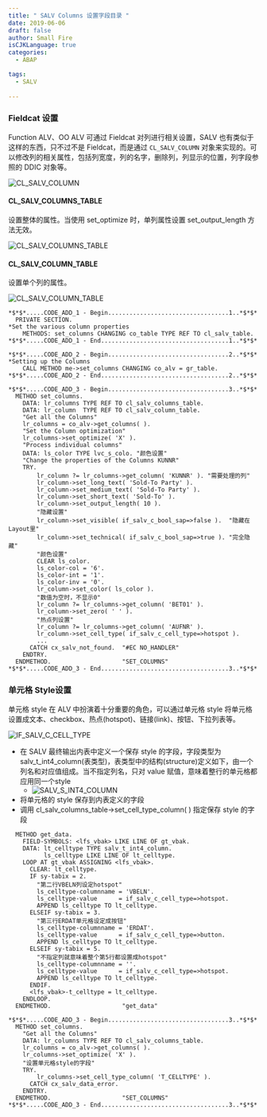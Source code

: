 ```yaml
---
title: " SALV Columns 设置字段目录 "
date: 2019-06-06
draft: false
author: Small Fire
isCJKLanguage: true
categories: 
  - ABAP

tags: 
  - SALV
 
---
```


### Fieldcat 设置

Function ALV、OO ALV 可通过 Fieldcat 对列进行相关设置，SALV 也有类似于这样的东西，只不过不是 Fieldcat，而是通过 `CL_SALV_COLUMN` 对象来实现的。可以修改列的相关属性，包括列宽度，列的名字，删除列，列显示的位置，列字段参照的 DDIC 对象等。

![CL_SALV_COLUMN](/images/ABAP/SALV5.png)

#### CL_SALV_COLUMNS_TABLE

设置整体的属性。当使用 set_optimize 时，单列属性设置 set_output_length 方法无效。

![CL_SALV_COLUMNS_TABLE](/images/ABAP/SALV6.png)

#### CL_SALV_COLUMN_TABLE

设置单个列的属性。

![CL_SALV_COLUMN_TABLE](/images/ABAP/SALV7.png)

```ABAP
*$*$*.....CODE_ADD_1 - Begin..................................1..*$*$*
  PRIVATE SECTION.
*Set the various column properties
    METHODS: set_columns CHANGING co_table TYPE REF TO cl_salv_table.
*$*$*.....CODE_ADD_1 - End....................................1..*$*$*

*$*$*.....CODE_ADD_2 - Begin..................................2..*$*$*
*Setting up the Columns
    CALL METHOD me->set_columns CHANGING co_alv = gr_table.
*$*$*.....CODE_ADD_2 - End....................................2..*$*$*

*$*$*.....CODE_ADD_3 - Begin..................................3..*$*$*
  METHOD set_columns.
    DATA: lr_columns TYPE REF TO cl_salv_columns_table.
    DATA: lr_column  TYPE REF TO cl_salv_column_table.
    "Get all the Columns"
    lr_columns = co_alv->get_columns( ).
    "Set the Column optimization"
    lr_columns->set_optimize( 'X' ).
    "Process individual columns"
    DATA: ls_color TYPE lvc_s_colo. "颜色设置"
    "Change the properties of the Columns KUNNR"
    TRY.
        lr_column ?= lr_columns->get_column( 'KUNNR' ). "需要处理的列"
        lr_column->set_long_text( 'Sold-To Party' ).
        lr_column->set_medium_text( 'Sold-To Party' ).
        lr_column->set_short_text( 'Sold-To' ).
        lr_column->set_output_length( 10 ).
        "隐藏设置"
        lr_column->set_visible( if_salv_c_bool_sap=>false ).  "隐藏在Layout里"
        lr_column->set_technical( if_salv_c_bool_sap=>true ). "完全隐藏"
        "颜色设置"
        CLEAR ls_color.
        ls_color-col = '6'.
        ls_color-int = '1'.
        ls_color-inv = '0'.
        lr_column->set_color( ls_color ).
        "数值为空时，不显示0"
        lr_column ?= lr_columns->get_column( 'BET01' ).
        lr_column->set_zero( ' ' ).
        "热点列设置"
        lr_column ?= lr_columns->get_column( 'AUFNR' ).
        lr_column->set_cell_type( if_salv_c_cell_type=>hotspot ).
        ...
      CATCH cx_salv_not_found.  "#EC NO_HANDLER"
    ENDTRY.
  ENDMETHOD.                    "SET_COLUMNS"
*$*$*.....CODE_ADD_3 - End....................................3..*$*$*
```

### 单元格 Style设置

单元格 style 在 ALV 中扮演着十分重要的角色，可以通过单元格 style 将单元格设置成文本、checkbox、热点(hotspot)、链接(link)、按钮、下拉列表等。

![IF_SALV_C_CELL_TYPE](/images/ABAP/SALV10.png)

- 在 SALV 最终输出内表中定义一个保存 style 的字段，字段类型为 salv_t_int4_column(表类型)，表类型中的结构(structure)定义如下，由一个列名和对应值组成。当不指定列名，只对 value 赋值，意味着整行的单元格都应用同一个style
  - ![SALV_S_INT4_COLUMN](/images/ABAP/SALV11.png)
- 将单元格的 style 保存到内表定义的字段
- 调用 cl_salv_columns_table->set_cell_type_column( ) 指定保存 style 的字段

```ABAP
  METHOD get_data.
    FIELD-SYMBOLS: <lfs_vbak> LIKE LINE OF gt_vbak.
    DATA: lt_celltype TYPE salv_t_int4_column.
          ls_celltype LIKE LINE OF lt_celltype.
    LOOP AT gt_vbak ASSIGNING <lfs_vbak>.
      CLEAR: lt_celltype.
      IF sy-tabix = 2.
        "第二行VBELN列设定hotspot"
        ls_celltype-columnname = 'VBELN'.
        ls_celltype-value      = if_salv_c_cell_type=>hotspot.
        APPEND ls_celltype TO lt_celltype.
      ELSEIF sy-tabix = 3.
        "第三行ERDAT单元格设定成按钮"
        ls_celltype-columnname = 'ERDAT'.
        ls_celltype-value      = if_salv_c_cell_type=>button.
        APPEND ls_celltype TO lt_celltype.
      ELSEIF sy-tabix = 5.
        "不指定列就意味着整个第5行都设置成hotspot"
        ls_celltype-columnname = ''.
        ls_celltype-value      = if_salv_c_cell_type=>hotspot.
        APPEND ls_celltype TO lt_celltype.
      ENDIF.
      <lfs_vbak>-t_celltype = lt_celltype.
    ENDLOOP.
  ENDMETHOD.                    "get_data"

*$*$*.....CODE_ADD_3 - Begin..................................3..*$*$*
  METHOD set_columns.
    "Get all the Columns"
    DATA: lr_columns TYPE REF TO cl_salv_columns_table.
    lr_columns = co_alv->get_columns( ).
    lr_columns->set_optimize( 'X' ).
    "设置单元格style的字段"
    TRY.
        lr_columns->set_cell_type_column( 'T_CELLTYPE' ).
      CATCH cx_salv_data_error.
    ENDTRY.
  ENDMETHOD.                    "SET_COLUMNS"
*$*$*.....CODE_ADD_3 - End....................................3..*$*$*
```

